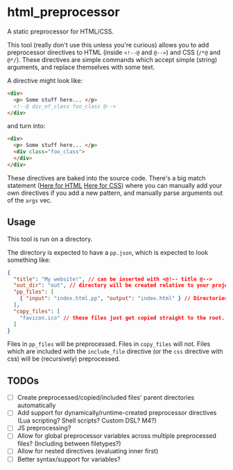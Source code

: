 # html_preprocessor
A static preprocessor for HTML/CSS.

This tool (really don't use this unless you're curious) allows you to add preprocessor directives to HTML (inside `<!--@` and `@-->`) and CSS (`/*@` and `@*/`).
These directives are simple commands which accept simple (string) arguments, and replace themselves with some text.

A directive might look like:

```html
<div>
  <p> Some stuff here... </p>
  <!--@ div_of_class foo_class @-->
</div>
```

and turn into:

```html
<div>
  <p> Some stuff here... </p>
  <div class="foo_class">
  </div>
</div>
```

These directives are baked into the source code.
There's a big match statement ([Here for HTML](https://github.com/JazTB/html_preprocessor/blob/716e255/src/main.rs#L150) [Here for CSS](https://github.com/JazTB/html_preprocessor/blob/716e255/src/main.rs#L269)) where you can manually add your own directives if you add a new pattern, and manually parse arguments out of the `args` vec.

## Usage

This tool is run on a directory.

The directory is expected to have a `pp.json`, which is expected to look something like:

```json
{  
  "title": "My website!", // can be inserted with <@!-- title @-->
  "out_dir": "out", // directory will be created relative to your project dir
  "pp_files": [
    { "input": "index.html.pp", "output": "index.html" } // Directories aren't created automatically (WILL CHANGE)
  ],
  "copy_files": [
    "favicon.ico" // these files just get copied straight to the root. Directories aren't created automatically (WILL CHANGE)
  ]
}
```

Files in `pp_files` will be preprocessed. Files in `copy_files` will not.
Files which are included with the `include_file` directive (or the `css` directive with css) will be (recursively) preprocessed.

## TODOs

- [ ] Create preprocessed/copied/included files' parent directories automatically
- [ ] Add support for dynamically/runtime-created preprocessor directives (Lua scripting? Shell scripts? Custom DSL? M4?)
- [ ] JS preprocessing?
- [ ] Allow for global preprocessor variables across multiple preprocessed files? (Including between filetypes?)
- [ ] Allow for nested directives (evaluating inner first)
- [ ] Better syntax/support for variables?
